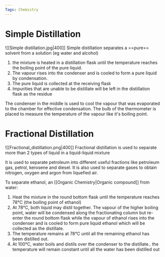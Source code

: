 ```yaml
---
Tags: Chemistry
---
```

# Simple Distillation
![[Simple distillation.jpg|400]]
Simple distillation separates a ==pure== solvent from a solution (eg water and alcohol)
1. the mixture is heated in a distillation flask until the temperature reaches the boiling point of the pure liquid.
2. The vapour rises into the condenser and is cooled to form a pure liquid by condensation.
3. The pure liquid is collected at the receiving flask
4. Impurities that are unable to be distillate will be left in the distillation flask as the residue

The condenser in the middle is used to cool the vapour that was evaporated to the chamber for effective condensation.
The bulb of the thermometer is placed to measure the temperature of the vapour like it's boiling point.
# Fractional Distillation
![[Fractional_distillation.png|400]]
Fractional distillation is used to separate more than 2 types of liquid in a liquid-liquid mixture

It is used to separate petroleum into different useful fractions like petroleum gas, petrol, kerosene and diesel.
It is also used to separate gases to obtain nitrogen, oxygen and argon from liquefied air.

To separate ethanol, an [[Organic Chemistry|Organic compound]] from water:
1.  Heat the mixture in the round bottom flask until the temperature reaches 78℃ (the boiling point of ethanol)
2. At 78℃, both liquid may distil together. The vapour of the higher boiling point, water will be condensed along the fractionating column but re-enter the round bottom flask while the vapour of ethanol rises into the condenser and is cooled to form pure liquid ethanol which will be collected as the distillate.
3. The temperature remains at 78℃ until all the remaining ethanol has been distilled out.
4. At 100℃, water boils and distils over the condenser to the distillate.. the temperature will remain constant until all the water has been distilled out